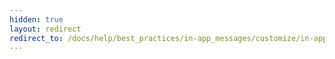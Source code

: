 ```yaml
---
hidden: true
layout: redirect
redirect_to: /docs/help/best_practices/in-app_messages/customize/in-app-message-color-templates
---
```

